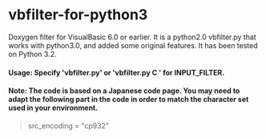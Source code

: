 vbfilter-for-python3
====================
Doxygen filter for VisualBasic 6.0 or earlier.
It is a python2.0 vbfilter.py that works with python3.0,
and added some original features. It has been tested on Python 3.2.

#### Usage: Specify 'vbfilter.py' or 'vbfilter.py C ' for INPUT_FILTER.

#### Note: The code is based on a Japanese code page. You may need to adapt the following part in the code in order to match the character set used in your environment.
>src_encoding = "cp932"
